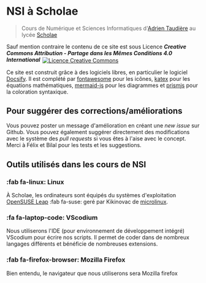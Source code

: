 # NSI à Scholae

> Cours de Numérique et Sciences Informatiques d'[Adrien Taudière](https://adrientaudiere.com) au lycée [Scholae](https://scholae.fr)

Sauf mention contraire le contenu de ce site est sous Licence ***Creative Commons Attribution -  Partage dans les Mêmes Conditions 4.0 International***
<a rel="license" href="http://creativecommons.org/licenses/by-sa/4.0/"> <img alt="Licence Creative Commons" style="display:inline; vertical-align:middle; margin-left:2px;" src="https://i.creativecommons.org/l/by-sa/4.0/80x15.png" /></a>

Ce site est construit grâce à des logiciels libres, en particulier le logiciel [Docsify](https://docsify.js.org/#/). Il est complété par [fontawesome](https://fontawesome.com/) pour les icônes, [katex](https://katex.org/) pour les équations mathématiques, [mermaid-js](https://mermaid-js.github.io/mermaid/#/) pour les diagrammes et [prismjs](https://prismjs.com/) pour la coloration syntaxique.

## Pour suggérer des corrections/améliorations

Vous pouvez poster un message d'amélioration en créant une *new issue* sur Github. Vous pouvez également suggérer directement des modifications avec le système des *pull requests* si vous êtes à l'aise avec le concept. Merci à Félix et Bilal pour les tests et les suggestions.

## Outils utilisés dans les cours de NSI

### :fab fa-linux: Linux

À Scholae, les ordinateurs sont équipés du systèmes d'exploitation [OpenSUSE Leap](https://blog.microlinux.fr/opensuse-setup-15-2/) :fab fa-suse: geré par Kikinovac de [microlinux](microlinux.fr/).

### :fa fa-laptop-code: VScodium

Nous utiliserons l'IDE (pour environnement de développement intégré) VScodium pour écrire nos scripts. Il permet de coder dans de nombreux langages différents et bénéficie de nombreuses extensions.

### :fab fa-firefox-browser: Mozilla Firefox

Bien entendu, le navigateur que nous utiliserons sera Mozilla firefox
